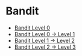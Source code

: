 # Bandit

- [Bandit Level 0](bandit0)
- [Bandit Level 0 -> Level 1](bandit1)
- [Bandit Level 1 -> Level 2](bandit2)
- [Bandit Level 2 -> Level 3](bandit3)
